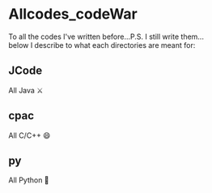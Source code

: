 # Allcodes_codeWar
To all the codes I've written before...P.S. I still write them...<br>
below I describe to what each directories are meant for:
## JCode
All Java :crossed_swords:
## cpac
All C/C++ :smile:
## py
All Python :snake:
